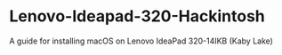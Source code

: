 # Lenovo-Ideapad-320-Hackintosh
A guide for installing macOS on Lenovo IdeaPad 320-14IKB (Kaby Lake)
